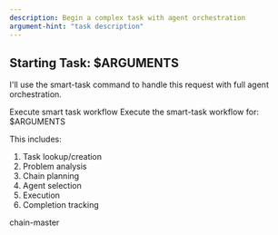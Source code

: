 ```yaml
---
description: Begin a complex task with agent orchestration
argument-hint: "task description"
---
```


## Starting Task: $ARGUMENTS

I'll use the smart-task command to handle this request with full agent orchestration.

<Task>
  <description>Execute smart task workflow</description>
  <prompt>
Execute the smart-task workflow for: $ARGUMENTS

This includes:
1. Task lookup/creation
2. Problem analysis
3. Chain planning
4. Agent selection
5. Execution
6. Completion tracking
  </prompt>
  <subagent_type>chain-master</subagent_type>
</Task>